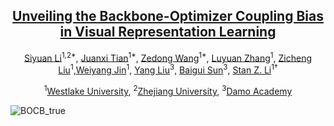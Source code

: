 <div align="center">
<h2><a href="https://github.com/Westlake-AI/Backbone-vs-Optimizer">Unveiling the Backbone-Optimizer Coupling Bias in Visual Representation Learning</a></h2>

[Siyuan Li](https://lupin1998.github.io/)<sup>1,2\*</sup>, [Juanxi Tian](https://openreview.net/profile?id=~Juanxi_Tian1)<sup>1\*</sup>, [Zedong Wang](https://zedongwang.netlify.app/)<sup>1\*</sup>, [Luyuan Zhang](https://openreview.net/profile?id=~Luyuan_Zhang1)<sup>1</sup>, [Zicheng Liu](https://pone7.github.io/)<sup>1</sup>,[Weiyang Jin]()<sup>1</sup>, [Yang Liu](https://scholar.google.co.id/citations?user=t1emSE0AAAAJ&hl=zh-CN)<sup>3</sup>, [Baigui Sun](https://scholar.google.co.id/citations?user=ZNhTHywAAAAJ&hl=zh-CN)<sup>3</sup>, [Stan Z. Li](https://scholar.google.com/citations?user=Y-nyLGIAAAAJ&hl=zh-CN)<sup>1†</sup>

<sup>1</sup>[Westlake University](https://westlake.edu.cn/), <sup>2</sup>[Zhejiang University](https://www.zju.edu.cn), <sup>3</sup>[Damo Academy](https://damo.alibaba.com/?language=en)
</div>

![BOCB_true](https://github.com/user-attachments/assets/58a27b6f-2ab0-4da1-a471-60ea4e1e7702)
